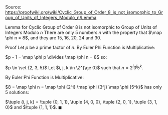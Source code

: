 # 

Source: https://proofwiki.org/wiki/Cyclic_Group_of_Order_8_is_not_isomorphic_to_Group_of_Units_of_Integers_Modulo_n/Lemma

Lemma for Cyclic Group of Order 8 is not isomorphic to Group of Units of Integers Modulo $n$
There are only $5$ numbers $n$ with the property that $\map \phi n = 8$, and they are $15$, $16$, $20$, $24$ and $30$.


Proof
Let $p$ be a prime factor of $n$.
By Euler Phi Function is Multiplicative:

$p - 1 = \map \phi p \divides \map \phi n = 8$
so:

$p \in \set {2, 3, 5}$
Let $i, j, k \in \Z^{\ge 0}$ such that $n = 2^i 3^j 5^k$.

By Euler Phi Function is Multiplicative:

$8 = \map \phi n = \map \phi {2^i} \map \phi {3^j} \map \phi {5^k}$
has only $5$ solutions:

$\tuple {i, j, k} = \tuple {0, 1, 1}, \tuple {4, 0, 0}, \tuple {2, 0, 1}, \tuple {3, 1, 0}$ and $\tuple {1, 1, 1}$.
$\blacksquare$






